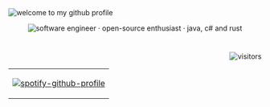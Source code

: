 <img alt="welcome to my github profile" src="https://github.com/rubyxsphere/rubyxsphere/assets/129624633/f33357d6-d413-4d9d-b8da-baa0f507511a">

<!-- Footer -->

<div align="center">

<img alt="software engineer  ·  open-source enthusiast  ·  java, c# and rust" src="https://github.com/rubyxsphere/rubyxsphere/assets/129624633/da375f28-1f9c-4044-a5e5-d79545020a29" /> <br/>
</div>

#

<div align="left">
<img align="right"alt="visitors" src="https://profile-counter.glitch.me/rubyxsphere/count.svg" /> <br/>

<table>
  <td>
    
[![spotify-github-profile](https://spotify-github-profile.vercel.app/api/view?uid=21agiw7agqrtuzi7aszsoxska&cover_image=true&theme=natemoo-re&show_offline=false&background_color=121212&interchange=false&bar_color=53b14f&bar_color_cover=true)](https://github.com/kittinan/spotify-github-profile)
  </td>
</table>
</div>

